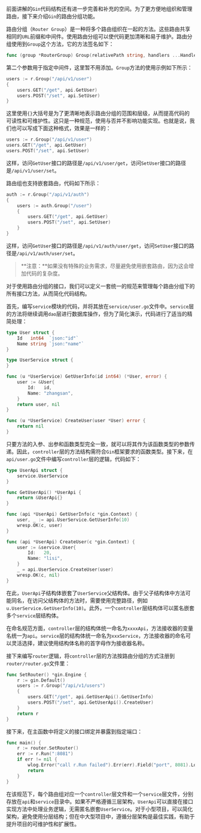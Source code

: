 前面讲解的`Gin`代码结构还有进一步完善和补充的空间。为了更方便地组织和管理路由，接下来介绍`Gin`的路由分组功能。

路由分组（`Router Group`）是一种将多个路由组织在一起的方法。这些路由共享相同的`URL`前缀和中间件。使用路由分组可以使代码更加清晰和易于维护。路由分组使用到`Group`这个方法，它的方法签名如下：

```go
func (group *RouterGroup) Group(relativePath string, handlers ...HandlerFunc) *RouterGroup
```

第二个参数用于指定中间件，这里暂不用添加。`Group`方法的使用示例如下所示：

```go
users := r.Group("/api/v1/user")
{
	users.GET("/get", api.GetUser)
	users.POST("/set", api.SetUser)
}
```

这里使用`{}`大括号是为了更清晰地表示路由分组的范围和层级，从而提高代码的可读性和可维护性。这只是一种规范，使用与否并不影响功能实现。也就是说，我们也可以写成下面这种格式，效果是一样的：

```go
users := r.Group("/api/v1/user")
users.GET("/get", api.GetUser)
users.POST("/set", api.SetUser)
```

这样，访问`GetUser`接口的路径是`/api/v1/user/get`，访问`SetUser`接口的路径是`/api/v1/user/set`。

路由组也支持嵌套路由，代码如下所示：

```go
auth := r.Group("/api/v1/auth")
{
	users := auth.Group("/user")
	{
		users.GET("/get", api.GetUser)
		users.POST("/set", api.SetUser)
	}
}
```

这样，访问`GetUser`接口的路径是`/api/v1/auth/user/get`，访问`SetUser`接口的路径是`/api/v1/auth/user/set`。

> **注意：**如果没有特殊的业务需求，尽量避免使用嵌套路由，因为这会增加代码的复杂度。

对于使用路由分组的接口，我们可以定义一套统一的规范来管理每个路由分组下的所有接口方法，从而简化代码结构。

首先，编写`service`模块的代码，并将其放在`service/user.go`文件中。`service`层的方法将继续调用`dao`层进行数据库操作，但为了简化演示，代码进行了适当的精简处理：

```go
type User struct {
	Id   int64  `json:"id"`
	Name string `json:"name"`
}

type UserService struct {
}

func (u *UserService) GetUserInfo(id int64) (*User, error) {
	user := &User{
		Id:   id,
		Name: "zhangsan",
	}
	return user, nil
}

func (u *UserService) CreateUser(user *User) error {
	return nil
}
```

只要方法的入参、出参和函数类型完全一致，就可以将其作为该函数类型的参数传递。因此，`controller`层的方法结构需符合`Gin`框架要求的函数类型。接下来，在`api/user.go`文件中编写`controller`层的逻辑，代码如下：

```go
type UserApi struct {
	service.UserService
}

func GetUserApi() *UserApi {
	return &UserApi{}
}

func (api *UserApi) GetUserInfo(c *gin.Context) {
	user, _ := api.UserService.GetUserInfo(10)
	wresp.OK(c, user)
}

func (api *UserApi) CreateUser(c *gin.Context) {
	user := &service.User{
		Id:   20,
		Name: "lisi",
	}
	_ = api.UserService.CreateUser(user)
	wresp.OK(c, nil)
}
```

在此，`UserApi`子结构体嵌套了`UserService`父结构体。由于父子结构体中方法可能同名，在访问父结构体的方法时，需要使用完整路径，例如`u.UserService.GetUserInfo(10)`。此外，一个`controller`层结构体可以匿名嵌套多个`service`层结构体。

在命名规范方面，`controller`层的结构体统一命名为`xxxxApi`，方法接收器的变量名统一为`api`。`service`层的结构体统一命名为`xxxService`，方法接收器的命名可以灵活选择，建议使用结构体名称的首字母作为接收器名称。

接下来编写`router`逻辑，将`controller`层的方法按路由分组的方式注册到`router/router.go`文件里：

```go
func SetRouter() *gin.Engine {
	r := gin.Default()
	users := r.Group("/api/v1/users")
	{
		users.GET("/get", api.GetUserApi().GetUserInfo)
		users.POST("/set", api.GetUserApi().CreateUser)
	}
	return r
}
```

接下来，在主函数中将定义的接口绑定并暴露到指定端口：

```go
func main() {
	r := router.SetRouter()
	err := r.Run(":8081")
	if err != nil {
		wlog.Error("call r.Run failed").Err(err).Field("port", 8081).Log()
		return
	}
}
```

在该规范下，每个路由组对应一个`controller`层文件和一个`service`层文件，分别存放在`api`和`service`目录中。如果不严格遵循三层架构，`UserApi`可以直接在接口实现方法中处理业务逻辑，无需匿名嵌套`UserService`。对于小型项目，可以简化架构，避免使用分层结构；但在中大型项目中，遵循分层架构是最佳实践，有助于提升项目的可维护性和扩展性。
